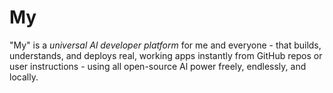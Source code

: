 # My
 "My" is a *universal Al developer platform* for me and everyone - that builds, understands, and deploys real, working apps instantly from GitHub repos or user instructions - using all open-source Al power freely, endlessly, and locally.
